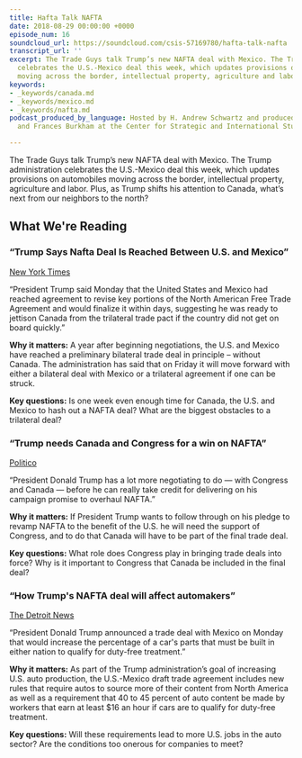 ```yaml
---
title: Hafta Talk NAFTA
date: 2018-08-29 00:00:00 +0000
episode_num: 16
soundcloud_url: https://soundcloud.com/csis-57169780/hafta-talk-nafta
transcript_url: ''
excerpt: The Trade Guys talk Trump’s new NAFTA deal with Mexico. The Trump administration
  celebrates the U.S.-Mexico deal this week, which updates provisions on automobiles
  moving across the border, intellectual property, agriculture and labor.
keywords:
- _keywords/canada.md
- _keywords/mexico.md
- _keywords/nafta.md
podcast_produced_by_language: Hosted by H. Andrew Schwartz and produced by Yumi Araki
  and Frances Burkham at the Center for Strategic and International Studies in Washington.

---
```

The Trade Guys talk Trump’s new NAFTA deal with Mexico. The Trump administration celebrates the U.S.-Mexico deal this week, which updates provisions on automobiles moving across the border, intellectual property, agriculture and labor. Plus, as Trump shifts his attention to Canada, what’s next from our neighbors to the north?

## What We're Reading
### “Trump Says Nafta Deal Is Reached Between U.S. and Mexico”
[New York Times](https://www.nytimes.com/2018/08/27/us/politics/us-mexico-nafta-deal.html)

“President Trump said Monday that the United States and Mexico had reached agreement to revise key portions of the North American Free Trade Agreement and would finalize it within days, suggesting he was ready to jettison Canada from the trilateral trade pact if the country did not get on board quickly.”

**Why it matters:** A year after beginning negotiations, the U.S. and Mexico have reached a preliminary bilateral trade deal in principle – without Canada. The administration has said that on Friday it will move forward with either a bilateral deal with Mexico or a trilateral agreement if one can be struck.

**Key questions:** Is one week even enough time for Canada, the U.S. and Mexico to hash out a NAFTA deal? What are the biggest obstacles to a trilateral deal?

### “Trump needs Canada and Congress for a win on NAFTA”
[Politico](https://www.politico.com/story/2018/08/28/trump-nafta-canada-mexico-trade-deal-758572)

“President Donald Trump has a lot more negotiating to do — with Congress and Canada — before he can really take credit for delivering on his campaign promise to overhaul NAFTA.”

**Why it matters:** If President Trump wants to follow through on his pledge to revamp NAFTA to the benefit of the U.S. he will need the support of Congress, and to do that Canada will have to be part of the final trade deal.

**Key questions:** What role does Congress play in bringing trade deals into force? Why is it important to Congress that Canada be included in the final deal?

### “How Trump's NAFTA deal will affect automakers”
[The Detroit News](https://www.detroitnews.com/story/business/autos/2018/08/27/donald-trump-nafta-agreement-changes/1054088002/)

“President Donald Trump announced a trade deal with Mexico on Monday that would increase the percentage of a car's parts that must be built in either nation to qualify for duty-free treatment.”

**Why it matters:** As part of the Trump administration’s goal of increasing U.S. auto production, the U.S.-Mexico draft trade agreement includes new rules that require autos to source more of their content from North America as well as a requirement that 40 to 45 percent of auto content be made by workers that earn at least $16 an hour if cars are to qualify for duty-free treatment.

**Key questions:** Will these requirements lead to more U.S. jobs in the auto sector? Are the conditions too onerous for companies to meet?